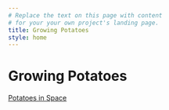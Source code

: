```yaml
---
# Replace the text on this page with content
# for your your own project's landing page.
title: Growing Potatoes
style: home
---
```


# Growing Potatoes

[Potatoes in Space](book)

